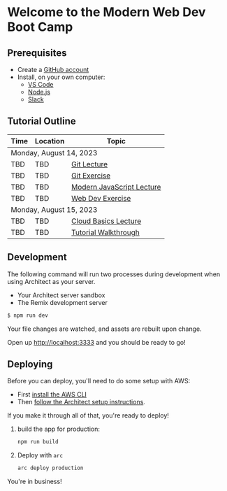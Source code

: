 # Welcome to the Modern Web Dev Boot Camp

## Prerequisites

- Create a [GitHub account](https://github.com)
- Install, on your own computer:
  - [VS Code](https://code.visualstudio.com/download)
  - [Node.js](https://nodejs.org/en/download)
  - [Slack](https://slack.com/downloads/)

## Tutorial Outline

<table>
  <thead>
    <tr>
      <th>Time</th>
      <th>Location</th>
      <th>Topic</th>
    </tr>
  </thead>
  <tbody>
    <tr><td colspan="3">Monday, August 14, 2023</td></tr>
    <tr><td>TBD</td><td>TBD</td><td><a href="syllabus/git-lecture.md">Git Lecture</a></td>
    <tr><td>TBD</td><td>TBD</td><td><a href="syllabus/git-exercise.md">Git Exercise</a></td>
    <tr><td>TBD</td><td>TBD</td><td><a href="syllabus/modern-javascript.md">Modern JavaScript Lecture</a></td>
    <tr><td>TBD</td><td>TBD</td><td><a href="syllabus/web-dev-exercise.md">Web Dev Exercise</a></td>
    <tr><td colspan="3">Monday, August 15, 2023</td></tr>
    <tr><td>TBD</td><td>TBD</td><td><a href="syllabus/cloud-basics-lecture.md">Cloud Basics Lecture</a></td>
    <tr><td>TBD</td><td>TBD</td><td><a href="syllabus/tutorial-walkthrough.md">Tutorial Walkthrough</a></td>
  </tbody>
</table>

## Development

The following command will run two processes during development when using Architect as your server.

- Your Architect server sandbox
- The Remix development server

```sh
$ npm run dev
```

Your file changes are watched, and assets are rebuilt upon change.

Open up [http://localhost:3333](http://localhost:3333) and you should be ready to go!

## Deploying

Before you can deploy, you'll need to do some setup with AWS:

- First [install the AWS CLI](https://docs.aws.amazon.com/cli/latest/userguide/install-cliv2.html)
- Then [follow the Architect setup instructions](https://arc.codes/docs/en/guides/get-started/detailed-aws-setup).

If you make it through all of that, you're ready to deploy!

1. build the app for production:

   ```sh
   npm run build
   ```

2. Deploy with `arc`

   ```sh
   arc deploy production
   ```

You're in business!
